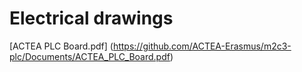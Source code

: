 # Electrical drawings
[ACTEA PLC Board.pdf] (https://github.com/ACTEA-Erasmus/m2c3-plc/Documents/ACTEA_PLC_Board.pdf)
